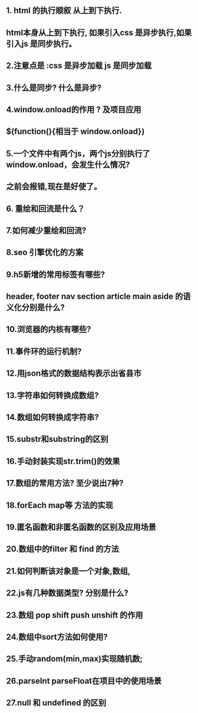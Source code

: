 ## 1. html 的执行顺叙  从上到下执行.

## 	html本身从上到下执行, 如果引入css 是异步执行,如果引入js 是同步执行。

## 2.注意点是 :css 是异步加载  js 是同步加载

## 3.什么是同步? 什么是异步?

## 4.window.onload的作用 ? 及项目应用

## 	$(function(){相当于 window.onload})

## 5.一个文件中有两个js，两个js分别执行了window.onload，会发生什么情况?   

## 之前会报错,现在是好使了。   

## 6. 重绘和回流是什么？

## 7.如何减少重绘和回流?

## 8.seo 引擎优化的方案

## 9.h5新增的常用标签有哪些?

## 	header, footer nav section article main aside 的语义化分别是什么?

## 10.浏览器的内核有哪些?

## 11.事件环的运行机制?

## 12.用json格式的数据结构表示出省县市

## 13.字符串如何转换成数组?

## 14.数组如何转换成字符串?

## 15.substr和substring的区别

## 16.手动封装实现str.trim()的效果

## 17.数组的常用方法? 至少说出7种?

## 18.forEach map等 方法的实现

## 19.匿名函数和非匿名函数的区别及应用场景

## 20.数组中的filter 和 find 的方法

## 21.如何判断该对象是一个对象,数组,

## 22.js有几种数据类型? 分别是什么?

## 23.数组 pop shift push unshift 的作用

## 24.数组中sort方法如何使用?

## 25.手动random(min,max)实现随机数;

## 26.parseInt  parseFloat在项目中的使用场景

## 27.null 和 undefined 的区别

